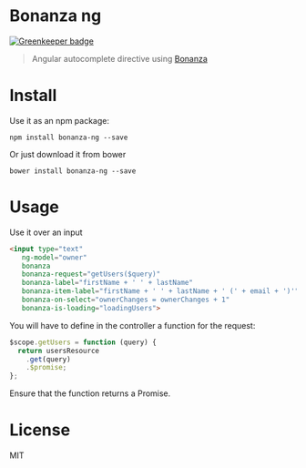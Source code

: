 # Bonanza ng

[![Greenkeeper badge](https://badges.greenkeeper.io/nescalante/bonanza-ng.svg)](https://greenkeeper.io/)

> Angular autocomplete directive using [Bonanza](http://www.github.com/nescalante/bonanza)

# Install

Use it as an npm package:

```shell
npm install bonanza-ng --save
```

Or just download it from bower

```shell
bower install bonanza-ng --save
```

# Usage

Use it over an input

```html
<input type="text"
   ng-model="owner"
   bonanza
   bonanza-request="getUsers($query)"
   bonanza-label="firstName + ' ' + lastName"
   bonanza-item-label="firstName + ' ' + lastName + ' (' + email + ')'"
   bonanza-on-select="ownerChanges = ownerChanges + 1"
   bonanza-is-loading="loadingUsers">
```

You will have to define in the controller a function for the request:

```js
$scope.getUsers = function (query) {
  return usersResource
    .get(query)
    .$promise;
};
```

Ensure that the function returns a Promise.

# License

MIT
